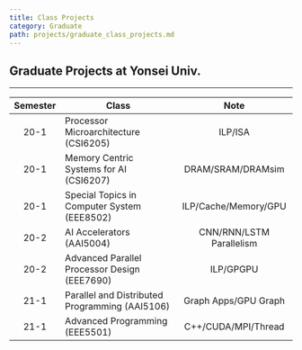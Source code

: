 ```yaml
---
title: Class Projects
category: Graduate
path: projects/graduate_class_projects.md
---
```


## Graduate Projects at Yonsei Univ.
* * *

|Semester|Class|Note|
|:---:|---|:---:|
|20-1|Processor Microarchitecture (CSI6205)|ILP/ISA
|20-1|Memory Centric Systems for AI (CSI6207)|DRAM/SRAM/DRAMsim
|20-1|Special Topics in Computer System (EEE8502)|ILP/Cache/Memory/GPU
|20-2|AI Accelerators (AAI5004)|CNN/RNN/LSTM Parallelism 
|20-2|Advanced Parallel Processor Design (EEE7690)|ILP/GPGPU
|21-1|Parallel and Distributed Programming (AAI5106)|Graph Apps/GPU Graph
|21-1|Advanced Programming (EEE5501)|C++/CUDA/MPI/Thread
